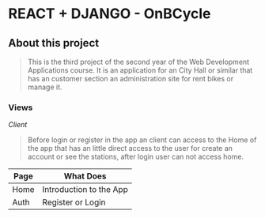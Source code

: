 # REACT + DJANGO - OnBCycle

## About this project
> This is the third project of the second year of the Web Development Applications course. It is an application for an City Hall or similar that has an customer section an administration site for rent bikes or manage it.

### Views
<i>Client</i>
> Before login or register in the app an client can access to the Home of the app that has an little direct access to the user for create an account or see the stations, after login user can not access home.

| Page | What Does |
| ---- | --------- |
| Home | Introduction to the App |
| Auth | Register or Login |